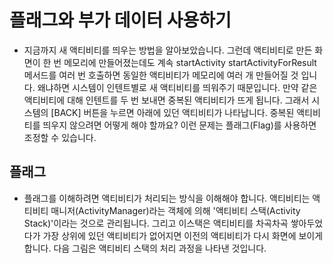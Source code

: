 #  플래그와 부가 데이터 사용하기

- 지금까지 새 액티비티를 띄우는 방법을 알아보았습니다. 그런데 액티비티로 만든 화면이 한 번 메모리에 만들어졌는데도 계속 startActivity startActivityForResult 메서드를 여러 번 호출하면 동일한 액티비티가 메모리에 여러 개 만들어질 것
입니다. 왜냐하면 시스템이 인텐트별로 새 액티비티를 띄워주기 때문입니다. 만약 같은 액티비티에 대해 인텐트를 두 번 보내면 중복된 액티비티가 뜨게 됩니다. 그래서 시스템의 [BACK] 버튼을 누르면 아래에 있던 액티비티가 나타납니다. 중복된 액티비티를 띄우지 않으려면 어떻게 해야 할까요? 이런 문제는 플래그(Flag)를 사용하면 조정할 수 있습니다.

## 플래그

- 플래그를 이해하려면 액티비티가 처리되는 방식을 이해해야 합니다. 액티비티는 액티비티 매니저(ActivityManager)라는 객체에 의해 '액티비티 스택(Activity Stack)'이라는 것으로 관리됩니다. 그리고 이스택은 액티비티를 차곡차곡 쌓아두었다가 가장 상위에 있던 액티비티가 없어지면 이전의 액티비티가 다시 화면에 보이게 합니다. 다음 그림은 액티비티 스택의 처리 과정을 나타낸 것입니다.

